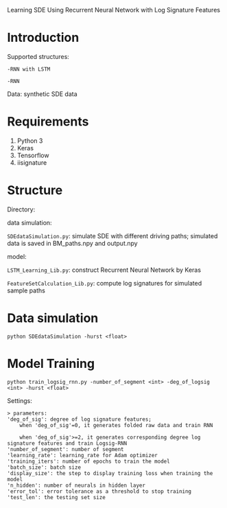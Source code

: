 Learning SDE Using Recurrent Neural Network with Log Signature Features


Introduction
====================================
Supported structures:

    -RNN with LSTM
    
    -RNN
        
Data: synthetic SDE data


Requirements
====================================
1. Python 3
2. Keras
3. Tensorflow
4. iisignature


Structure
====================================

Directory:

data simulation:

`SDEdataSimulation.py`: simulate SDE with different driving paths; simulated data is saved in BM_paths.npy and output.npy

model:

`LSTM_Learning_Lib.py`: construct Recurrent Neural Network by Keras


`FeatureSetCalculation_Lib.py`: compute log signatures for simulated sample paths

Data simulation
====================================
```
python SDEdataSimulation -hurst <float>
```

Model Training
====================================
```
python train_logsig_rnn.py -number_of_segment <int> -deg_of_logsig <int> -hurst <float>
```

Settings:

	> parameters:
	'deg_of_sig': degree of log signature features; 
		when 'deg_of_sig'=0, it generates folded raw data and train RNN 
		 
		when 'deg_of_sig'>=2, it generates corresponding degree log signature features and train Logsig-RNN
	'number_of_segment': number of segment
	'learning_rate': learning_rate for Adam optimizer
	'training_iters': number of epochs to train the model
	'batch_size': batch size
	'display_size': the step to display training loss when training the model
	'n_hidden': number of neurals in hidden layer
	'error_tol': error tolerance as a threshold to stop training
	'test_len': the testing set size
